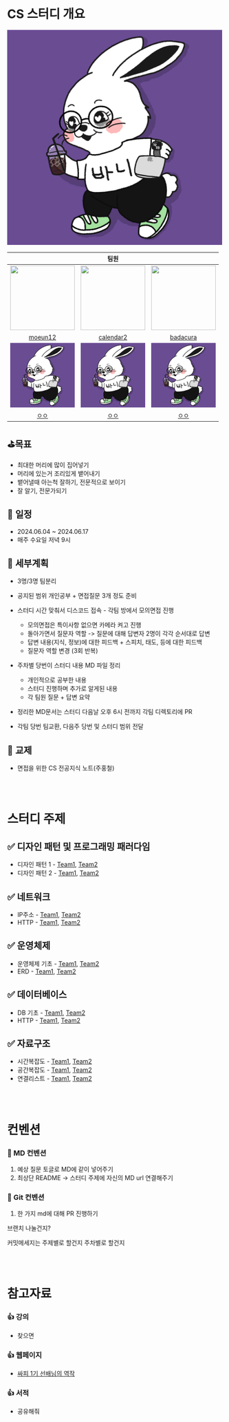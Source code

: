 # CS 스터디 개요
<img src="assets/dev-jeans.png" width="500" height="500">

||팀원||
|:-:|:-:|:-:|
|<img src="https://avatars.githubusercontent.com/moeun12" width="150" height="150">|<img src="https://avatars.githubusercontent.com/calendar2" width="150" height="150" >|<img src="https://avatars.githubusercontent.com/badacura"  width="150" height="150">|
|[moeun12](https://github.com/moeun12)|[calendar2](https://github.com/calendar2)|[badacura](https://github.com/badacura)|
|<img src="assets/dev-jeans.png" width="150" height="150">|<img src="assets/dev-jeans.png" width="150" height="150">|<img src="assets/dev-jeans.png" width="150" height="150">|
|[ㅇㅇ](https://github.com/깃허브주소)|[ㅇㅇ](https://github.com/깃허브주소)|[ㅇㅇ](https://github.com/깃허브주소)|

## ⛳목표
- 최대한 머리에 많이 집어넣기
- 머리에 있는거 조리있게 뱉어내기
- 뱉어낼때 아는척 잘하기, 전문적으로 보이기
- 잘 알기, 전문가되기

## 📅 일정
- 2024.06.04 ~ 2024.06.17
- 매주 수요일 저녁 9시

## 📝 세부계획

- 3명/3명 팀분리

- 공지된 범위 개인공부 + 면접질문 3개 정도 준비

- 스터디 시간 맞춰서 디스코드 접속 - 각팀 방에서 모의면접 진행  
  - 모의면접은 특이사항 없으면 카메라 켜고 진행
  - 돌아가면서 질문자 역할 -> 질문에 대해 답변자 2명이 각각 순서대로 답변
  - 답변 내용(지식, 정보)에 대한 피드백 + 스피치, 태도, 등에 대한 피드백
  - 질문자 역할 변경 (3회 반복)

- 주차별 당번이 스터디 내용 MD 파일 정리
  - 개인적으로 공부한 내용
  - 스터디 진행하며 추가로 알게된 내용
  - 각 팀원 질문 + 답변 요약

- 정리한 MD문서는 스터디 다음날 오후 6시 전까지 각팀 디렉토리에 PR

- 각팀 당번 팀교환, 다음주 당번 및 스터디 범위 전달

## 📗 교제
- 면접을 위한 CS 전공지식 노트(주홍철)

<br/><br/>

# 스터디 주제

## ✅ 디자인 패턴 및 프로그래밍 패러다임
- 디자인 패턴 1 - [Team1](), [Team2]()
- 디자인 패턴 2 - [Team1](), [Team2]()


## ✅ 네트워크
- IP주소 - [Team1](), [Team2]()
- HTTP - [Team1](), [Team2]()

## ✅ 운영체제
- 운영체제 기초 - [Team1](), [Team2]()
- ERD - [Team1](), [Team2]()

## ✅ 데이터베이스
- DB 기초 - [Team1](), [Team2]()
- HTTP - [Team1](), [Team2]()

## ✅ 자료구조
- 시간복잡도 - [Team1](), [Team2]()
- 공간복잡도 - [Team1](), [Team2]()
- 연결리스트 - [Team1](), [Team2]()

<br/><br/>

# 컨벤션

### 📌 MD 컨벤션
1. 예상 질문 토글로 MD에 같이 넣어주기
2. 최상단 README -> 스터디 주제에 자신의 MD url 연결해주기

### 📌 Git 컨벤션
1. 한 가지 md에 대해 PR 진행하기

브랜치 나눌건지?

커밋메세지는 주제별로 할건지 주차별로 할건지

<br/><br/>

# 참고자료

### 👍 강의
- 찾으면

### 👍 웹페이지
- [싸피 1기 선배님의 역작](https://gyoogle.dev/blog/)

### 👍 서적
- 공유해줘

